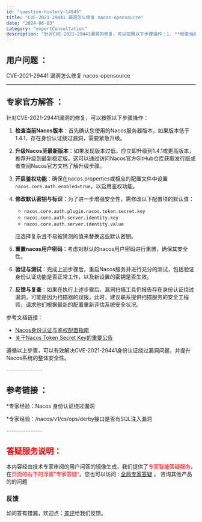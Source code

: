 ```yaml
---
id: "question-history-14945"
title: "CVE-2021-29441 漏洞怎么修复 nacos-opensource"
date: "2024-06-03"
category: "expertConsultation"
description: "针对CVE-2021-29441漏洞的修复，可以按照以下步骤操作：1. **检查当前Nacos版本**：首先确认您使用的Nacos服务器版本。如果版本低于1.4.1，存在身份认证绕过漏洞，需要紧急升级。2. **升级Nacos至最新版本**：如果发现版本过低，应立即升级到1.4.1或更高版本，推荐升"
---
```


## 用户问题 ： 
 CVE-2021-29441 漏洞怎么修复 nacos-opensource 

---------------
## 专家官方解答 ：

针对CVE-2021-29441漏洞的修复，可以按照以下步骤操作：

1. **检查当前Nacos版本**：首先确认您使用的Nacos服务器版本。如果版本低于1.4.1，存在身份认证绕过漏洞，需要紧急升级。

2. **升级Nacos至最新版本**：如果发现版本过低，应立即升级到1.4.1或更高版本，推荐升级到最新稳定版。这可以通过访问Nacos官方GitHub仓库获取发行版或者查阅Nacos官方文档了解升级步骤。

3. **开启鉴权功能**：确保在nacos.properties或相应的配置文件中设置`nacos.core.auth.enabled=true`，以启用鉴权功能。

4. **修改默认密钥与标识**：为了进一步增强安全性，需修改以下配置项的默认值：
   - `nacos.core.auth.plugin.nacos.token.secret.key`
   - `nacos.core.auth.server.identity.key`
   - `nacos.core.auth.server.identity.value`

   应选择复杂且不易被猜测的值来替换这些默认密钥。

5. **重置nacos用户密码**：考虑对默认的nacos用户密码进行重置，确保其安全性。

6. **验证与测试**：完成上述步骤后，重启Nacos服务并进行充分的测试，包括验证身份认证功能是否正常工作，以及新设置的密钥是否生效。

7. **反馈与复查**：如果在执行上述步骤后，漏洞扫描工具仍报告存在身份认证绕过漏洞，可能是因为扫描器的误报。此时，建议联系提供扫描服务的安全工程师，请求他们根据最新的配置重新评估系统安全状况。

参考文档链接：
- [Nacos身份认证与鉴权配置指南](https://nacos.io/docs/latest/guide/user/auth/)
- [关于Nacos Token Secret Key的重要公告](https://nacos.io/blog/announcement-token-secret-key/?source=activity)

遵循以上步骤，可以有效解决CVE-2021-29441身份认证绕过漏洞问题，并提升Nacos系统的整体安全性。


<font color="#949494">---------------</font> 


## 参考链接 ：

*专家经验：Nacos 身份认证绕过漏洞 
 
 *专家经验：/nacos/v1/cs/ops/derby接口是否有SQL注入漏洞 


 <font color="#949494">---------------</font> 
 


## <font color="#FF0000">答疑服务说明：</font> 

本内容经由技术专家审阅的用户问答的镜像生成，我们提供了<font color="#FF0000">专家智能答疑服务</font>，在<font color="#FF0000">页面的右下的浮窗”专家答疑“</font>。您也可以访问 : [全局专家答疑](https://opensource.alibaba.com/chatBot) 。 咨询其他产品的的问题

### 反馈
如问答有错漏，欢迎点：[差评](https://ai.nacos.io/user/feedbackByEnhancerGradePOJOID?enhancerGradePOJOId=14946)给我们反馈。
